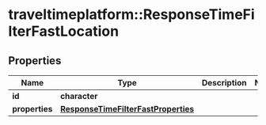 # traveltimeplatform::ResponseTimeFilterFastLocation

## Properties
Name | Type | Description | Notes
------------ | ------------- | ------------- | -------------
**id** | **character** |  | 
**properties** | [**ResponseTimeFilterFastProperties**](ResponseTimeFilterFastProperties.md) |  | 


